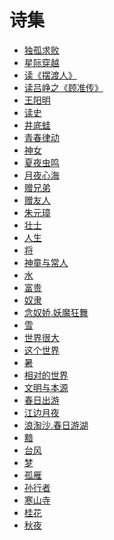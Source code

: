 <style>
  .page-header>a{display:none;}
  .site-footer{display:none;}
</style>
# 诗集
+ [独孤求败](独孤求败.md)
+ [星际穿越](星际穿越.md)
+ [读《摆渡人》](读《摆渡人》有感.md)
+ [读吕峥之《顾准传》](读吕峥之《顾准传》.md)
+ [王阳明](王阳明.md)
+ [读史](读史.md)
+ [井底蛙](井底蛙.md)
+ [青春律动](青春律动.md)
+ [神女](神女.md)
+ [夏夜虫鸣](夏夜虫鸣.md)
+ [月夜心海](月夜心海.md)
+ [赠兄弟](赠兄弟.md)
+ [赠友人](赠友人.md)
+ [朱元璋](朱元璋.md)
+ [壮士](壮士.md)
+ [人生](人生.md)
+ [将](大将军.md)
+ [神童与常人](神童与常人.md)
+ [水](水.md)
+ [富贵](富贵.md)
+ [奴隶](奴隶.md)
+ [念奴娇.妖魔狂舞](妖魔狂舞.md)
+ [雪](雪.md)
+ [世界很大](世界很大.md)
+ [这个世界](这个世界.md)
+ [暑](暑.md)
+ [相对的世界](相对的世界.md)
+ [文明与本源](文明与本源.md)
+ [春日出游](春日出游.md)
+ [江边月夜](江边月夜.md)
+ [浪淘沙.春日游湖](春日游湖.md)
+ [黯](黯.md)
+ [台风](台风.md)
+ [梦](梦.md)
+ [孤雁](孤雁.md)
+ [孙行者](孙行者.md)
+ [寒山寺](寒山寺.md)
+ [桂花](桂花.md)
+ [秋夜](秋夜.md)
